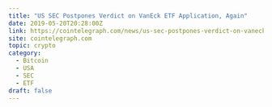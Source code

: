 ```yaml
---
title: "US SEC Postpones Verdict on VanEck ETF Application, Again"
date: 2019-05-20T20:28:00Z
link: https://cointelegraph.com/news/us-sec-postpones-verdict-on-vaneck-and-bitwise-etf-application-again?utm_medium=RSS&utm_source=hune
site: cointelegraph.com
topic: crypto
category:
  - Bitcoin
  - USA
  - SEC
  - ETF
draft: false
---
```

